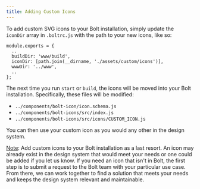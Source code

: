 ```yaml
---
title: Adding Custom Icons
---
```


To add custom SVG icons to your Bolt installation, simply update the `iconDir` array in `.boltrc.js` with the path to your new icons, like so:

```
module.exports = {
  ..
  buildDir: 'www/build',
  iconDir: [path.join(__dirname, './assets/custom/icons')],
  wwwDir: '../www',
  ..
};
```

The next time you run `start` or `build`, the icons will be moved into your Bolt installation. Specifically, these files will be modified:

- `../components/bolt-icon/icon.schema.js`
- `../components/bolt-icons/src/index.js`
- `../components/bolt-icons/src/icons/CUSTOM_ICON.js`

You can then use your custom icon as you would any other in the design system.

<u>Note</u>: Add custom icons to your Bolt installation as a last resort. An icon may already exist in the design system that would meet your needs or one could be added if you let us know. If you need an icon that isn't in Bolt, the first step is to submit a request to the Bolt team with your particular use case. From there, we can work together to find a solution that meets your needs and keeps the design system relevant and maintainable.
